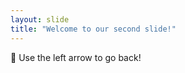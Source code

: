 ```yaml
---
layout: slide
title: "Welcome to our second slide!"
---
```

:circus_tent:
Use the left arrow to go back!
